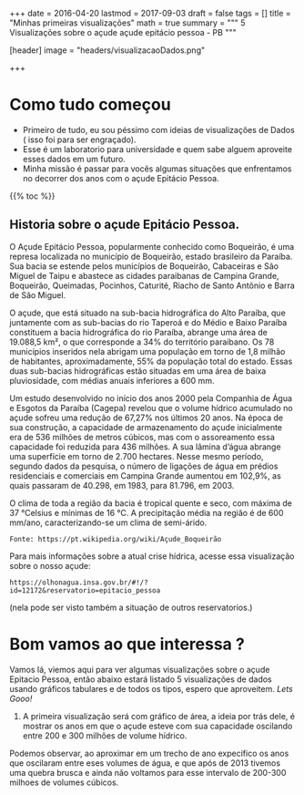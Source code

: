 +++
date = 2016-04-20
lastmod = 2017-09-03
draft = false
tags = []
title = "Minhas primeiras visualizações"
math = true
summary = """
5 Visualizações sobre o açude açude epitácio pessoa - PB
"""

[header]
image = "headers/visualizacaoDados.png"

+++

# Como tudo começou

- Primeiro de tudo, eu sou péssimo com ideias de visualizações de Dados ( isso foi para ser engraçado).
- Esse é um laboratorio para universidade e quem sabe alguem aproveite esses dados em um futuro.
- Minha missão é passar para vocês algumas situações que enfrentamos no decorrer dos anos com o açude Epitácio Pessoa.

{{% toc %}}

## Historia sobre o açude Epitácio Pessoa.

O Açude Epitácio Pessoa, popularmente conhecido como Boqueirão, é uma represa localizada no município de Boqueirão, estado brasileiro da Paraíba. Sua bacia se estende pelos municípios de Boqueirão, Cabaceiras e São Miguel de Taipu e abastece as cidades paraibanas de Campina Grande, Boqueirão, Queimadas, Pocinhos, Caturité, Riacho de Santo Antônio e Barra de São Miguel.

O açude, que está situado na sub-bacia hidrográfica do Alto Paraíba, que juntamente com as sub-bacias do rio Taperoá e do Médio e Baixo Paraíba constituem a bacia hidrográfica do rio Paraíba, abrange uma área de 19.088,5 km², o que corresponde a 34% do território paraibano. Os 78 municípios inseridos nela abrigam uma população em torno de 1,8 milhão de habitantes, aproximadamente, 55% da população total do estado. Essas duas sub-bacias hidrográficas estão situadas em uma área de baixa pluviosidade, com médias anuais inferiores a 600 mm.

Um estudo desenvolvido no início dos anos 2000 pela Companhia de Água e Esgotos da Paraíba (Cagepa) revelou que o volume hídrico acumulado no açude sofreu uma redução de 67,27% nos últimos 20 anos. Na época de sua construção, a capacidade de armazenamento do açude inicialmente era de 536 milhões de metros cúbicos, mas com o assoreamento essa capacidade foi reduzida para 436 milhões. A sua lâmina d’água abrange uma superfície em torno de 2.700 hectares. Nesse mesmo período, segundo dados da pesquisa, o número de ligações de água em prédios residenciais e comerciais em Campina Grande aumentou em 102,9%, as quais passaram de 40.298, em 1983, para 81.796, em 2003.

O clima de toda a região da bacia é tropical quente e seco, com máxima de 37 °Celsius e mínimas de 16 °C. A precipitação média na região é de 600 mm/ano, caracterizando-se um clima de semi-árido.

    Fonte: https://pt.wikipedia.org/wiki/Açude_Boqueirão

Para mais informações sobre a atual crise hídrica, acesse essa visualização sobre o nosso açude:

    https://olhonagua.insa.gov.br/#!/?id=12172&reservatorio=epitacio_pessoa
(nela pode ser visto também a situação de outros reservatorios.)


# Bom vamos ao que interessa ?

Vamos lá, viemos aqui para ver algumas visualizações sobre o açude Epitacio Pessoa, então abaixo estará listado 5 visualizações de dados
usando gráficos tabulares e de todos os tipos, espero que aproveitem. *Lets Gooo!*

1. A primeira visualização será com gráfico de área, a ideia por trás dele, é mostrar os anos em que o açude esteve com sua capacidade oscilando entre 200 e 300 milhões de volume hídrico.

<div id="vis" width=300></div>

<script src="https://cdnjs.cloudflare.com/ajax/libs/vega/3.0.7/vega.js"></script>
<script src="https://cdnjs.cloudflare.com/ajax/libs/vega-lite/2.0.1/vega-lite.js"></script>
<script src="https://cdnjs.cloudflare.com/ajax/libs/vega-embed/3.0.0-rc7/vega-embed.js"></script>
<script>
    const spec = {
 "$schema": "https://vega.github.io/schema/vega-lite/v2.json",
     "data": {
       "url":"https://api.insa.gov.br/reservatorios/12172/monitoramento",
       "format": {
           "type": "json",
           "property": "volumes",
           "parse": {
           "DataInformacao": "utc:'%d/%m/%Y'"
               }
       }},
 "vconcat": [{
    "transform": [
    {"filter": {"field": "Volume", "range": [200, 300] }}
    ],
   "width": 600,
   "mark": "area",
   "encoding": {
     "x": {
       "field": "DataInformacao",
       "type": "temporal",
       "scale": {"domain": {"selection": "brush"}},
       "axis": {"title": ""}
     },
     "y": {"field": "Volume","type": "quantitative"}
   }
 },{
    "transform": [
    {"filter": {"field": "Volume", "range": [200, 300] }}
    ],
   "width": 600,
   "height": 80,
   "mark": "area",

   "selection": {
     "brush": {"type": "interval", "encodings": ["x"]}
   },

   "encoding": {
     "x": {
       "field": "DataInformacao",
       "type": "temporal"

     },
     "y": {
       "field": "Volume",
       "type": "quantitative"
     }
   }
 }]
};
  	vegaEmbed('#vis', spec).catch(console.warn);
</script>


Podemos observar, ao aproximar em um trecho de ano expecifico os anos que oscilaram entre eses volumes de água, e que após de 2013 tivemos uma quebra brusca e ainda não voltamos para esse intervalo de 200-300 milhoes de volumes cúbicos.
